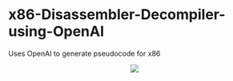 # x86-Disassembler-Decompiler-using-OpenAI
Uses OpenAI to generate pseudocode for x86

<p align="center" width="100%">
    <img src="https://github.com/Atrain25/x86-Disassembler-Decompiler-using-OpenAI/assets/77705564/78058606-9dbe-434b-8b98-8e0c7606f72d">
</p>
